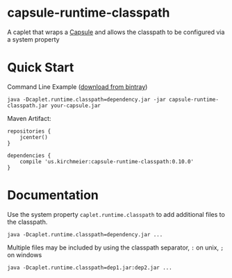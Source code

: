 # capsule-runtime-classpath

A caplet that wraps a [Capsule] and allows the classpath to be configured via a system property

[Capsule]:https://github.com/puniverse/capsule

# Quick Start

Command Line Example ([download from bintray][dl])

    java -Dcaplet.runtime.classpath=dependency.jar -jar capsule-runtime-classpath.jar your-capsule.jar

[dl]:https://bintray.com/artifact/download/danthegoodman/maven/us/kirchmeier/capsule-runtime-classpath/0.10.0/capsule-runtime-classpath-0.10.0.jar

Maven Artifact:

    repositories {
        jcenter()
    }

    dependencies {
        compile 'us.kirchmeier:capsule-runtime-classpath:0.10.0'
    }


# Documentation

Use the system property `caplet.runtime.classpath` to add additional files to the classpath.

    java -Dcaplet.runtime.classpath=dependency.jar ...

Multiple files may be included by using the classpath separator, `:` on unix, `;` on windows

    java -Dcaplet.runtime.classpath=dep1.jar:dep2.jar ...
